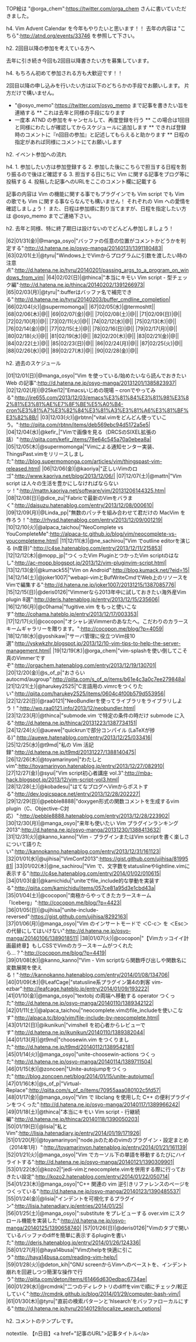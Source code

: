 TOP絵は "@orga_chem":https://twitter.com/orga_chem さんに書いていただきました。


h4. Vim Advent Calendar を今年もやりたいと思います！！
去年の内容は "こちら":http://atnd.org/events/33746 を参照して下さい。

h2. 2回目以降の参加を考えている方へ

去年に引き続き今回も2回目以降書きたい方を募集しています。

h4. もちろん初めて参加される方も大歓迎です！！

2回目以降の申し込みを行いたい方は以下のどちらかの手段でお願いします。
片方だけで構いません。

 * "@osyo_memo":https://twitter.com/osyo_memo まで記事を書きたい旨を連絡する
 ** これは去年と同様の手段になります
 * 一度本 ATND の参加をキャンセルして、再度登録を行う
 ** この場合は1回目と同様にわたしが確認してからスケジュールに追加します
 ** できれば登録時のコメントに『n回目の参加』と記述してもらえると助かります
 ** 日程の指定があれば同様にコメントにてお願いします

h2. イベント参加への流れ

h4. 1. 参加したい方は参加登録する
2. 参加した後にこちらで担当する日程を割り振るので後ほど確認する
3. 担当する日にちに Vim に関する記事をブログ等に投稿する
4. 投稿した記事へのURLをここのコメント欄に記載する


記事の内容は Vim の機能に関する事でもプラグインでも Vim script でも Vim の歌でも Vim に関する事ならなんでも構いません！
それぞれの Vim への愛情を確認しましょう！
また、日程は参加順に割り当てますが、日程を指定したい方は @osyo_memo までご連絡下さい。

h2. 去年と同様、特に終了期日は設けないのでどんどん参加しましょう！


|62|01/31(金)|@manga_osyo|"バッファの任意の位置がコメントかどうかを判定する":http://d.hatena.ne.jp/osyo-manga/20140131/1391180483|
|63|02/01(土)|@tyru|"Windows上でVimからプログラムに引数を渡したい時の注意点":http://d.hatena.ne.jp/tyru/20140201/passing_args_to_a_program_on_windows_from_vim|
|64|02/02(日)|@thinca|"本当にキモい Vim script - 型チェック編":http://d.hatena.ne.jp/thinca/20140202/1391266973|
|65|02/03(月)|@tyru|":bufferはバッファ名で補完できる":http://d.hatena.ne.jp/tyru/20140203/buffer_cmdline_completion|
|66|02/04(火)|@supermomonga||
|67|02/05(水)|@termoshtt||
|68|02/06(木)|@||
|69|02/07(金)|@||
|70|02/08(土)|@||
|71|02/09(日)|@||
|72|02/10(月)|@||
|73|02/11(火)|@||
|74|02/12(水)|@||
|75|02/13(木)|@||
|76|02/14(金)|@||
|77|02/15(土)|@||
|78|02/16(日)|@||
|79|02/17(月)|@||
|80|02/18(火)|@||
|81|02/19(水)|@||
|82|02/20(木)|@||
|83|02/21(金)|@||
|84|02/22(土)|@||
|85|02/23(日)|@||
|86|02/24(月)|@||
|87|02/25(火)|@||
|88|02/26(水)|@||
|89|02/27(木)|@||
|90|02/28(金)|@||

h2. 過去のスケジュール

|01|12/01(日)|@manga_osyo|"Vim を使っている/始めたいなら読んでおきたい Web の記事":http://d.hatena.ne.jp/osyo-manga/20131201/1385823937|
|02|12/02(月)|@25kei12|"Emacsいじめの現場 – cronでやってみる":http://jre655.com/2013/12/03/emacs%E3%81%84%E3%81%98%E3%82%81%E3%81%AE%E7%8F%BE%E5%A0%B4-cron%E3%81%A7%E3%82%84%E3%81%A3%E3%81%A6%E3%81%BF%E3%82%8B/|
|03|12/03(火)|@rbtnn|"vital.vimをどんどん使っていこう。":http://qiita.com/rbtnn/items/deb569ebc94d5172a5e5|
|04|12/04(水)|@kefir_|"Vimで画像を見る（DRCSのSIXEL拡張の話）":http://qiita.com/kefir_/items/78e64c545a70a0ebea8a|
|05|12/05(木)|@supermomonga|"Vimによる通知センター実装、ThingsPast.vimをリリースしました":http://blog.supermomonga.com/articles/vim/thingspast-vim-released.html|
|06|12/06(金)|@kaoriya|"正しいVimのロゴ":http://www.kaoriya.net/blog/2013/12/06/|
|07|12/07(土)|@mattn|"Vim script は人々の生活を豊かにしなければならないッ！":http://mattn.kaoriya.net/software/vim/20131206144325.htm|
|08|12/08(日)|@dice_zu|"Fabricで最新のVimをバラまく":http://daisuzu.hatenablog.com/entry/2013/12/08/000610|
|09|12/09(月)|@Linda_pp|"無数のパッチを組み合わせて君だけの MacVim を作ろう！":http://rhysd.hatenablog.com/entry/2013/12/09/001219|
|10|12/10(火)|@alpaca_taichou|"NeoComplete vs YouCompleteMe":http://alpaca-tc.github.io/blog/vim/neocomplete-vs-youcompleteme.html|
|11|12/11(水)|@ne_sachirou|"Vim でoutline editorを演じる (n度目)":http://c4se.hatenablog.com/entry/2013/12/11/215853|
|12|12/12(木)|@mopp_jp|"つくったVim PluginとつかったVim scriptのはなし":http://ac-mopp.blogspot.jp/2013/12/vim-pluginvim-script.html|
|13|12/13(金)|@kumack55|"Vim on Android":http://blog.kumack.net/?eid=15|
|14|12/14(土)|@joker1007|"webapi-vimとBufWriteCmdでWeb上のリソースをVimで編集する":http://d.hatena.ne.jp/joker1007/20131215/1387085776|
|15|12/15(日)|@deris0126|"Vimmerなら2013年中に試しておきたい海外産Vim plugin 8選":http://deris.hatenablog.jp/entry/2013/12/15/235606|
|16|12/16(月)|@c0hama|"fugitive.vim をもっと使いこなす":http://cohama.hateblo.jp/entry/2013/12/17/003353|
|17|12/17(火)|@cocopon|"オシャレ派Vimmerのあなたへ。こだわりのカラースキームギャラリーを贈ります。":http://cocopon.me/blog/?p=4059|
|18|12/18(水)|@yoshikaw|"サーバ管理に役立つVim技10選":http://yskwkzhr.blogspot.jp/2013/12/10-vim-tips-to-help-the-server-management.html|
|19|12/19(木)|@orga_chem|"vim-splashを使い倒してこそ真のVimmerですぞ":http://orgachem.hatenablog.com/entry/2013/12/19/130701|
|20|12/20(金)|@s_of_p|"おさらい autocmd/augroup":http://qiita.com/s_of_p/items/b61e4c3a0c7ee279848a|
|21|12/21(土)|@harukey2525|"C言語用の.vimrcをつくりたい":http://qiita.com/harukey2525/items/0604c4f00b579d553956|
|22|12/22(日)|@raa0121|"NeoBundlerを使ってライブラリをライブラリしよう！":http://wp.raa0121.info/2013/12/neobundler.html|
|23|12/23(月)|@thinca|"submode.vim で特定の条件の時だけ submode に入る":http://d.hatena.ne.jp/thinca/20131223/1387734151|
|24|12/24(火)|@auewe|"quickrunで部分コンパイル (LaTeXが捗る)":http://auewe.hatenablog.com/entry/2013/12/25/033416|
|25|12/25(水)|@t9md|"私の Vim 活記録":http://d.hatena.ne.jp/t9md/20131227/1388140475|
|26|12/26(木)|@toyamarinyon|"わたしとvim":http://toyamarinyon.hatenablog.jp/entry/2013/12/27/082910|
|27|12/27(金)|@syui|"Vim script初心者講座 vol.3":http://mba-hack.blogspot.jp/2013/12/vim-script-vol3.html|
|28|12/28(土)|@kobadesu|"はてなブログへVimからポストする":http://dev.logicspace.net/entry/2013/12/28/202227|
|29|12/29(日)|@pebble8888|"doxygen形式の関数コメントを生成するvim plugin（C、Objective-C対応）":http://pebble8888.hatenablog.com/entry/2013/12/28/223902|
|30|12/30(月)|@manga_osyo|"来年も使いたい Vim プラグインランキング2013":http://d.hatena.ne.jp/osyo-manga/20131230/1388413632|
|31|12/31(火)|@kanno_kanno|"Vim - プラグインまたはVim scriptを書く楽しさについて語りたい":http://kannokanno.hatenablog.com/entry/2013/12/31/161123|
|32|01/01(水)|@ujihisa|"VimConf2013":https://gist.github.com/ujihisa/8199581|
|33|01/02(木)|@ne_sachirou|"Vim で、文字数をstatuslineやlightline.vimに表示する":http://c4se.hatenablog.com/entry/2014/01/02/010615|
|34|01/03(金)|@kamichidu|"uniteでfile_include的な挙動を実装する":http://qiita.com/kamichidu/items/057ce81a95d3e1cbd43a|
|35|01/04(土)|@cocopon|"南極からやってきたカラースキーム「Iceberg」":http://cocopon.me/blog/?p=4423|
|36|01/05(日)|@ujihisa|"unite-include-reversed":https://gist.github.com/ujihisa/8292163|
|37|01/06(月)|@manga_osyo|"Vim のインサートモードで ＜C-c＞ を ＜Esc＞ の代替にしてはいけない":http://d.hatena.ne.jp/osyo-manga/20140106/1389018511|
|38|01/07(火)|@cocopon|"【Vimカッコイイ計画最終章】もしCSSでVimのカラースキームがつくれたら…？":http://cocopon.me/blog/?p=4419|
|39|01/08(水)|@kanno_kanno|"Vim - Vim scriptなら関数呼び出しや関数名に変数展開を使える！":http://kannokanno.hatenablog.com/entry/2014/01/08/134706|
|40|01/09(木)|@LeafCage|"statusline系プラグイン第4の刺客 vim-ezbar":http://leafcage.hateblo.jp/entry/2014/01/09/193222|
|41|01/10(金)|@manga_osyo|"textobj の両端へ移動する operator つくった":http://d.hatena.ne.jp/osyo-manga/20140110/1389342122|
|42|01/11(土)|@alpaca_taichou|"neocomplete.vimのfile_includeを使いこなす":http://alpaca.tc/blog/vim/file-include-by-neocomplete.html|
|43|01/12(日)|@ikunikun|"vimshell を初心者からレビューです":http://d.hatena.ne.jp/ikunikun/20140110/1389382044|
|44|01/13(月)|@t9md|"choosewin.vim をつくりました":http://d.hatena.ne.jp/t9md/20140112/1389542181|
|45|01/14(火)|@manga_osyo|"unite-choosewin-actions つくった":http://d.hatena.ne.jp/osyo-manga/20140114/1389711504|
|46|01/15(水)|@zoncoen|"Unite-autojumpをつくった":http://blog.zoncoen.net/blog/2014/01/15/unite-autojump/|
|47|01/16(木)|@s_of_p|"Virtual-Replace":http://qiita.com/s_of_p/items/70955aaa080102c5fd57|
|48|01/17(金)|@manga_osyo|"Vim で libclang を使用した C++ の便利プラグインをつくった":http://d.hatena.ne.jp/osyo-manga/20140117/1389966242|
|49|01/18(土)|@thinca|"本当にキモい Vim script - 行継続編":http://d.hatena.ne.jp/thinca/20140118/1390050203|
|50|01/19(日)|@lisia|"私とVim":http://lisia.hatenadiary.jp/entry/2014/01/19/171926|
|51|01/20(月)|@toyamarinyon|"node.jsのためのvimのプラグイン・設定まとめ（2014年1月）":http://toyamarinyon.hatenablog.jp/entry/2014/01/21/161139|
|52|01/21(火)|@manga_osyo|"Vim でカーソル下の単語を移動するたびにハイライトする":http://d.hatena.ne.jp/osyo-manga/20140121/1390309901|
|53|01/22(水)|@kozo2|"jedi-vimとneocomplete.vimを併用する際に行っておきたい設定":http://kozo2.hatenablog.com/entry/2014/01/22/050714|
|54|01/23(木)|@manga_osyo|"C++ 関連の vim 逆引きリファレンスのページをつくっている":http://d.hatena.ne.jp/osyo-manga/20140123/1390485537|
|55|01/24(金)|@lisia|"インデントを可視化するプラグイン":http://lisia.hatenadiary.jp/entries/2014/01/25|
|56|01/25(土)|@manga_osyo|":substitute をプレビューする over.vim にスクロール機能を実装した":http://d.hatena.ne.jp/osyo-manga/20140125/1390658740|
|57|01/26(日)|@deris0126|"Vimのタブで開いているバッファのdiffを簡単に表示するpluginを書いた":http://deris.hatenablog.jp/entry/2014/01/26/124336|
|58|01/27(月)|@haya14busa|"Vimのhelpを快適に引こう":http://haya14busa.com/reading-vim-help/|
|59|01/28(火)|@deton_kih|"GNU screenからVimへのペーストを、インデント崩れを回避しつつ簡潔な操作で行う":http://qiita.com/deton/items/61466d630edbac6734ae|
|60|01/29(水)|@rcmdnk|"二つのディレクトリのdiffをvimで順にチェック/較正していく":http://rcmdnk.github.io/blog/2014/01/29/computer-bash-vim/|
|61|01/30(木)|@tyru|"直前の検索パターンと'hlsearch'をバッファローカルにする":http://d.hatena.ne.jp/tyru/20140129/localize_search_options|

h2. コメントのテンプレです。

notextile. 【n日目】&lt;a href=&quot;記事のURL&quot;&gt;記事タイトル&lt;/a&gt;
